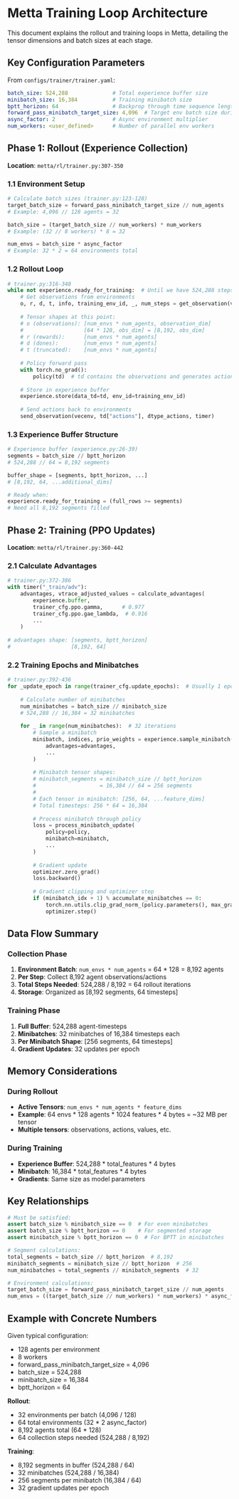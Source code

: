 # Metta Training Loop Architecture

This document explains the rollout and training loops in Metta, detailing the tensor dimensions and batch sizes at each stage.

## Key Configuration Parameters

From `configs/trainer/trainer.yaml`:
```yaml
batch_size: 524,288              # Total experience buffer size
minibatch_size: 16,384           # Training minibatch size
bptt_horizon: 64                 # Backprop through time sequence length
forward_pass_minibatch_target_size: 4,096  # Target env batch size during rollout
async_factor: 2                  # Async environment multiplier
num_workers: <user_defined>      # Number of parallel env workers
```

## Phase 1: Rollout (Experience Collection)
**Location**: `metta/rl/trainer.py:307-350`

### 1.1 Environment Setup
```python
# Calculate batch sizes (trainer.py:123-128)
target_batch_size = forward_pass_minibatch_target_size // num_agents
# Example: 4,096 // 128 agents = 32

batch_size = (target_batch_size // num_workers) * num_workers  
# Example: (32 // 8 workers) * 8 = 32

num_envs = batch_size * async_factor
# Example: 32 * 2 = 64 environments total
```

### 1.2 Rollout Loop
```python
# trainer.py:316-348
while not experience.ready_for_training:  # Until we have 524,288 steps
    # Get observations from environments
    o, r, d, t, info, training_env_id, _, num_steps = get_observation(vecenv, device, timer)
    
    # Tensor shapes at this point:
    # o (observations): [num_envs * num_agents, observation_dim]
    #                   [64 * 128, obs_dim] = [8,192, obs_dim]
    # r (rewards):      [num_envs * num_agents]
    # d (dones):        [num_envs * num_agents]
    # t (truncated):    [num_envs * num_agents]
    
    # Policy forward pass
    with torch.no_grad():
        policy(td)  # td contains the observations and generates actions
    
    # Store in experience buffer
    experience.store(data_td=td, env_id=training_env_id)
    
    # Send actions back to environments
    send_observation(vecenv, td["actions"], dtype_actions, timer)
```

### 1.3 Experience Buffer Structure
```python
# Experience buffer (experience.py:26-39)
segments = batch_size // bptt_horizon
# 524,288 // 64 = 8,192 segments

buffer_shape = [segments, bptt_horizon, ...]
# [8,192, 64, ...additional_dims]

# Ready when:
experience.ready_for_training = (full_rows >= segments)
# Need all 8,192 segments filled
```

## Phase 2: Training (PPO Updates)
**Location**: `metta/rl/trainer.py:360-442`

### 2.1 Calculate Advantages
```python
# trainer.py:372-386
with timer("_train/adv"):
    advantages, vtrace_adjusted_values = calculate_advantages(
        experience.buffer,
        trainer_cfg.ppo.gamma,      # 0.977
        trainer_cfg.ppo.gae_lambda,  # 0.916
        ...
    )
    
# advantages shape: [segments, bptt_horizon]
#                   [8,192, 64]
```

### 2.2 Training Epochs and Minibatches
```python
# trainer.py:392-436
for _update_epoch in range(trainer_cfg.update_epochs):  # Usually 1 epoch
    
    # Calculate number of minibatches
    num_minibatches = batch_size // minibatch_size
    # 524,288 // 16,384 = 32 minibatches
    
    for _ in range(num_minibatches):  # 32 iterations
        # Sample a minibatch
        minibatch, indices, prio_weights = experience.sample_minibatch(
            advantages=advantages,
            ...
        )
        
        # Minibatch tensor shapes:
        # minibatch_segments = minibatch_size // bptt_horizon
        #                    = 16,384 // 64 = 256 segments
        # 
        # Each tensor in minibatch: [256, 64, ...feature_dims]
        # Total timesteps: 256 * 64 = 16,384
        
        # Process minibatch through policy
        loss = process_minibatch_update(
            policy=policy,
            minibatch=minibatch,
            ...
        )
        
        # Gradient update
        optimizer.zero_grad()
        loss.backward()
        
        # Gradient clipping and optimizer step
        if (minibatch_idx + 1) % accumulate_minibatches == 0:
            torch.nn.utils.clip_grad_norm_(policy.parameters(), max_grad_norm)
            optimizer.step()
```

## Data Flow Summary

### Collection Phase
1. **Environment Batch**: `num_envs * num_agents` = 64 * 128 = 8,192 agents
2. **Per Step**: Collect 8,192 agent observations/actions
3. **Total Steps Needed**: 524,288 / 8,192 = 64 rollout iterations
4. **Storage**: Organized as [8,192 segments, 64 timesteps]

### Training Phase  
1. **Full Buffer**: 524,288 agent-timesteps
2. **Minibatches**: 32 minibatches of 16,384 timesteps each
3. **Per Minibatch Shape**: [256 segments, 64 timesteps]
4. **Gradient Updates**: 32 updates per epoch

## Memory Considerations

### During Rollout
- **Active Tensors**: `num_envs * num_agents * feature_dims`
- **Example**: 64 envs * 128 agents * 1024 features * 4 bytes = ~32 MB per tensor
- **Multiple tensors**: observations, actions, values, etc.

### During Training  
- **Experience Buffer**: 524,288 * total_features * 4 bytes
- **Minibatch**: 16,384 * total_features * 4 bytes
- **Gradients**: Same size as model parameters

## Key Relationships

```python
# Must be satisfied:
assert batch_size % minibatch_size == 0  # For even minibatches
assert batch_size % bptt_horizon == 0    # For segmented storage
assert minibatch_size % bptt_horizon == 0  # For BPTT in minibatches

# Segment calculations:
total_segments = batch_size // bptt_horizon  # 8,192
minibatch_segments = minibatch_size // bptt_horizon  # 256
num_minibatches = total_segments // minibatch_segments  # 32

# Environment calculations:
target_batch_size = forward_pass_minibatch_target_size // num_agents
num_envs = ((target_batch_size // num_workers) * num_workers) * async_factor
```

## Example with Concrete Numbers

Given typical configuration:
- 128 agents per environment
- 8 workers
- forward_pass_minibatch_target_size = 4,096
- batch_size = 524,288
- minibatch_size = 16,384
- bptt_horizon = 64

**Rollout**:
- 32 environments per batch (4,096 / 128)
- 64 total environments (32 * 2 async_factor)
- 8,192 agents total (64 * 128)
- 64 collection steps needed (524,288 / 8,192)

**Training**:
- 8,192 segments in buffer (524,288 / 64)
- 32 minibatches (524,288 / 16,384)
- 256 segments per minibatch (16,384 / 64)
- 32 gradient updates per epoch